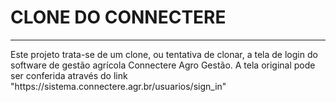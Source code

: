 <h1>CLONE DO CONNECTERE</h1>
<hr>
<p>
  Este projeto trata-se de um clone, ou tentativa de clonar, a tela de login do software de gestão agrícola Connectere Agro Gestão.
  A tela original pode ser conferida através do link "https://sistema.connectere.agr.br/usuarios/sign_in"
</p>
